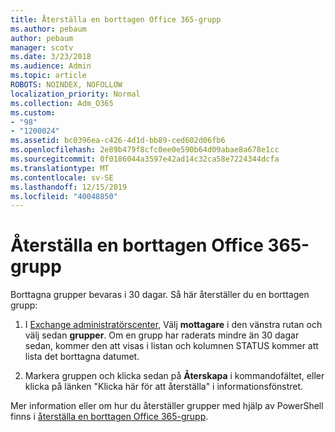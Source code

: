 ```yaml
---
title: Återställa en borttagen Office 365-grupp
ms.author: pebaum
author: pebaum
manager: scotv
ms.date: 3/23/2018
ms.audience: Admin
ms.topic: article
ROBOTS: NOINDEX, NOFOLLOW
localization_priority: Normal
ms.collection: Adm_O365
ms.custom:
- "98"
- "1200024"
ms.assetid: bc0396ea-c426-4d1d-bb89-ced602d06fb6
ms.openlocfilehash: 2e89b479f8cfc0ee0e590b64d09abae8a678e1cc
ms.sourcegitcommit: 0f0186044a3597e42ad14c32ca58e7224344dcfa
ms.translationtype: MT
ms.contentlocale: sv-SE
ms.lasthandoff: 12/15/2019
ms.locfileid: "40048850"
---
```

# <a name="restore-a-deleted-office-365-group"></a>Återställa en borttagen Office 365-grupp

Borttagna grupper bevaras i 30 dagar. Så här återställer du en borttagen grupp:
  
1. I [Exchange administratörscenter](https://outlook.office365.com/ecp/), Välj **mottagare** i den vänstra rutan och välj sedan **grupper**. Om en grupp har raderats mindre än 30 dagar sedan, kommer den att visas i listan och kolumnen STATUS kommer att lista det borttagna datumet.

2. Markera gruppen och klicka sedan på **Återskapa** i kommandofältet, eller klicka på länken "Klicka här för att återställa" i informationsfönstret.

Mer information eller om hur du återställer grupper med hjälp av PowerShell finns i [återställa en borttagen Office 365-grupp](https://go.microsoft.com/fwlink/?linkid=867802).
  